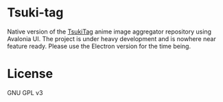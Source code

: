 # Tsuki-tag

Native version of the [TsukiTag](https://github.com/ngelsi/tsuki-tag) anime image aggregator repository using Avalonia UI. The project is under heavy development and is nowhere near feature ready. Please use the Electron version for the time being.

# License

GNU GPL v3